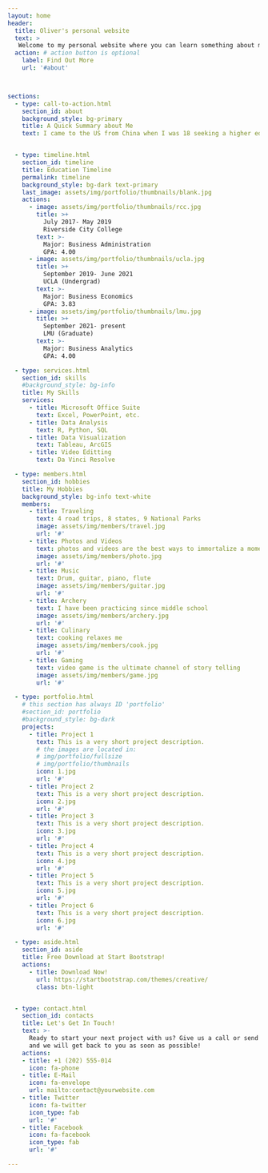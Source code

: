 ```yaml
---
layout: home
header:
  title: Oliver's personal website
  text: >
   Welcome to my personal website where you can learn something about me
  action: # action button is optional
    label: Find Out More
    url: '#about'



sections:
  - type: call-to-action.html
    section_id: about
    background_style: bg-primary
    title: A Quick Summary about Me
    text: I came to the US from China when I was 18 seeking a higher education. I have graduated from UCLA and currently pursuing a master degree in Business Analytics at LMU. I am a person with a wide range of interests and hobbies. And I have had a variety of experience and I worked on various projects. You can see some in more detail in this website. 


  - type: timeline.html
    section_id: timeline
    title: Education Timeline
    permalink: timeline
    background_style: bg-dark text-primary
    last_image: assets/img/portfolio/thumbnails/blank.jpg
    actions:
      - image: assets/img/portfolio/thumbnails/rcc.jpg
        title: >+
          July 2017- May 2019
          Riverside City College
        text: >-
          Major: Business Administration 
          GPA: 4.00
      - image: assets/img/portfolio/thumbnails/ucla.jpg
        title: >+
          September 2019- June 2021
          UCLA (Undergrad)
        text: >-
          Major: Business Economics 
          GPA: 3.83
      - image: assets/img/portfolio/thumbnails/lmu.jpg
        title: >+
          September 2021- present
          LMU (Graduate)
        text: >-
          Major: Business Analytics 
          GPA: 4.00

  - type: services.html
    section_id: skills
    #background_style: bg-info
    title: My Skills
    services:
      - title: Microsoft Office Suite
        text: Excel, PowerPoint, etc. 
      - title: Data Analysis
        text: R, Python, SQL
      - title: Data Visualization
        text: Tableau, ArcGIS
      - title: Video Editting
        text: Da Vinci Resolve

  - type: members.html
    section_id: hobbies
    title: My Hobbies
    background_style: bg-info text-white
    members:
      - title: Traveling
        text: 4 road trips, 8 states, 9 National Parks
        image: assets/img/members/travel.jpg
        url: '#'
      - title: Photos and Videos
        text: photos and videos are the best ways to immortalize a moment
        image: assets/img/members/photo.jpg
        url: '#'
      - title: Music
        text: Drum, guitar, piano, flute
        image: assets/img/members/guitar.jpg
        url: '#'
      - title: Archery
        text: I have been practicing since middle school
        image: assets/img/members/archery.jpg
        url: '#'
      - title: Culinary
        text: cooking relaxes me
        image: assets/img/members/cook.jpg
        url: '#'
      - title: Gaming
        text: video game is the ultimate channel of story telling
        image: assets/img/members/game.jpg
        url: '#'

  - type: portfolio.html
    # this section has always ID 'portfolio'
    #section_id: portfolio
    #background_style: bg-dark
    projects:
      - title: Project 1
        text: This is a very short project description.
        # the images are located in:
        # img/portfolio/fullsize
        # img/portfolio/thumbnails
        icon: 1.jpg
        url: '#'
      - title: Project 2
        text: This is a very short project description.
        icon: 2.jpg
        url: '#'
      - title: Project 3
        text: This is a very short project description.
        icon: 3.jpg
        url: '#'
      - title: Project 4
        text: This is a very short project description.
        icon: 4.jpg
        url: '#'
      - title: Project 5
        text: This is a very short project description.
        icon: 5.jpg
        url: '#'
      - title: Project 6
        text: This is a very short project description.
        icon: 6.jpg
        url: '#'

  - type: aside.html
    section_id: aside
    title: Free Download at Start Bootstrap!
    actions:
      - title: Download Now!
        url: https://startbootstrap.com/themes/creative/
        class: btn-light


  - type: contact.html
    section_id: contacts
    title: Let's Get In Touch!
    text: >-
      Ready to start your next project with us? Give us a call or send us an email
      and we will get back to you as soon as possible!
    actions:
    - title: +1 (202) 555-014
      icon: fa-phone
    - title: E-Mail
      icon: fa-envelope
      url: mailto:contact@yourwebsite.com
    - title: Twitter
      icon: fa-twitter
      icon_type: fab
      url: '#'
    - title: Facebook
      icon: fa-facebook
      icon_type: fab
      url: '#'

---
```

